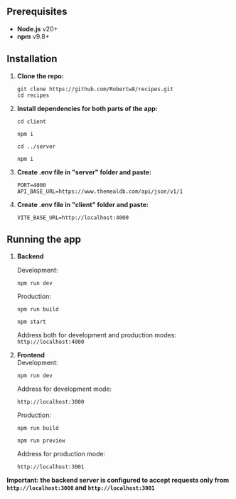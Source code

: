 ## Prerequisites

- **Node.js** v20+
- **npm** v9.8+

## Installation

1. **Clone the repo:**
   <br/>
    ```
    git clone https://github.com/Robertw8/recipes.git
    cd recipes
    ```
3. **Install dependencies for both parts of the app:**
   <br/>
   ```
   cd client
   ```
   ```
   npm i
   ```
   ```
   cd ../server
   ```
   ```
   npm i
   ```
4. **Create .env file in "server" folder and paste:**
   <br/>
   ```
   PORT=4000
   API_BASE_URL=https://www.themealdb.com/api/json/v1/1
   ```
5. **Create .env file in "client" folder and paste:**
   <br/>
   ```
   VITE_BASE_URL=http://localhost:4000
   ```

## Running the app

1. **Backend**
   <br/>
   
   Development:
   ```
   npm run dev
   ```

   Production:
   ```
   npm run build
   ```
   ```
   npm start
   ```

   Address both for development and production modes:
   `http://localhost:4000`

2. **Frontend**
   <br/>
   Development:
   ```
   npm run dev
   ```

   Address for development mode:
   ```
   http://localhost:3000
   ```

   Production:

   ```
   npm run build
   ```
   ```
   npm run preview
   ```

   Address for production mode:
   ```
   http://localhost:3001
   ```

**Important: the backend server is configured to accept requests only from `http://localhost:3000` and `http://localhost:3001`**
